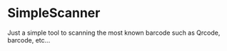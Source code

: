 # SimpleScanner
Just a simple tool to scanning the most known barcode such as Qrcode, barcode, etc...
